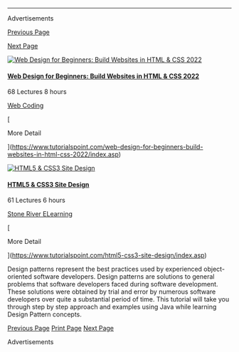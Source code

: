 ___

Advertisements

  

[Previous Page](https://www.tutorialspoint.com/design_pattern/design_pattern_resources.htm)

[Next Page](https://www.tutorialspoint.com/design_pattern/index.htm)  

  

[![Web Design for Beginners: Build Websites in HTML & CSS 2022](https://d3mxt5v3yxgcsr.cloudfront.net/courses/6197/course_6197_image.png "Web Design for Beginners: Build Websites in HTML & CSS 2022")](https://www.tutorialspoint.com/web-design-for-beginners-build-websites-in-html-css-2022/index.asp)

#### [Web Design for Beginners: Build Websites in HTML & CSS 2022](https://www.tutorialspoint.com/web-design-for-beginners-build-websites-in-html-css-2022/index.asp "Web Design for Beginners: Build Websites in HTML & CSS 2022")

68 Lectures 8 hours

[Web Coding](https://www.tutorialspoint.com/profile/web_coding)

[

More Detail

](https://www.tutorialspoint.com/web-design-for-beginners-build-websites-in-html-css-2022/index.asp)

[![HTML5 & CSS3 Site Design](https://d3mxt5v3yxgcsr.cloudfront.net/courses/8122/course_8122_image.jpg "HTML5 & CSS3 Site Design")](https://www.tutorialspoint.com/html5-css3-site-design/index.asp)

#### [HTML5 & CSS3 Site Design](https://www.tutorialspoint.com/html5-css3-site-design/index.asp "HTML5 & CSS3 Site Design")

61 Lectures 6 hours

[Stone River ELearning](https://www.tutorialspoint.com/profile/stone-river-elearning-16509579258)

[

More Detail

](https://www.tutorialspoint.com/html5-css3-site-design/index.asp)

Design patterns represent the best practices used by experienced object-oriented software developers. Design patterns are solutions to general problems that software developers faced during software development. These solutions were obtained by trial and error by numerous software developers over quite a substantial period of time. This tutorial will take you through step by step approach and examples using Java while learning Design Pattern concepts.

[Previous Page](https://www.tutorialspoint.com/design_pattern/design_pattern_resources.htm) [Print Page](https://www.tutorialspoint.com/design_pattern/design_pattern_discussion.htm#) [Next Page](https://www.tutorialspoint.com/design_pattern/index.htm)  

Advertisements